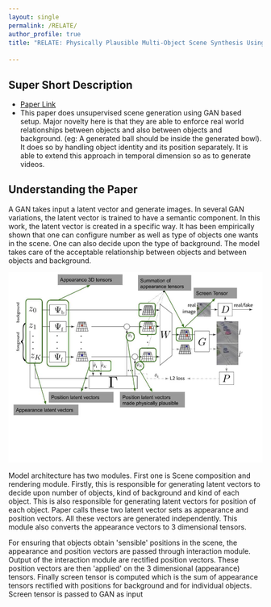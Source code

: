 ```yaml
---
layout: single
permalink: /RELATE/
author_profile: true
title: "RELATE: Physically Plausible Multi-Object Scene Synthesis Using Structured Latent Spaces"

---
```


## Super Short Description
* [Paper Link](https://arxiv.org/abs/2007.01272)
* This paper does unsupervised scene generation using GAN based setup. Major novelty here is that they are able to enforce real world relationships between objects and also between objects and background. (eg: A generated ball should be inside the generated bowl). It does so by handling object identity  and its position separately. It is able to extend this approach in temporal dimension so as to generate videos.

## Understanding the Paper
A GAN takes input a latent vector and generate images. In several GAN variations, the latent vector is trained to have a semantic component. In this work, the latent vector is created in a specific way. It has been empirically shown that one can configure number as well as type of objects one wants in the scene. One can also decide upon the type of background.
The model takes care of the acceptable relationship between objects and between objects and background.

<img src="../assets/images/RELATE.jpg" alt="drawing"
title="Model architecture. (Base image taken from https://arxiv.org/abs/2007.01272) "/>

Model architecture has two modules. First one is Scene composition and rendering module. Firstly, this is responsible for generating latent vectors to decide upon number of objects, kind of background and kind of each object. This is also responsible for generating latent vectors for position of each object. Paper calls these two latent vector sets as appearance and position vectors. All these vectors are generated independently. This module also converts the appearance vectors to 3 dimensional tensors.

For ensuring that objects obtain 'sensible' positions in the scene, the appearance and position vectors are passed through interaction module. Output of the interaction module are rectified position vectors. These position vectors are then 'applied' on the 3 dimensional (appearance) tensors. Finally screen tensor is computed which is the sum of appearance tensors rectified with positions for background and for individual objects. Screen tensor is passed to GAN as input
